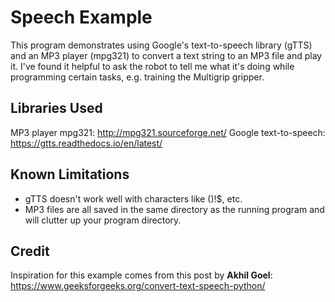 # Speech Example

This program demonstrates using Google's text-to-speech library (gTTS) and an MP3 player (mpg321) to convert a text string to an MP3 file and play it.  I've found it helpful to ask the robot to tell me what it's doing while programming certain tasks, e.g. training the Multigrip gripper.  

## Libraries Used
MP3 player mpg321: 	http://mpg321.sourceforge.net/
Google text-to-speech: 	https://gtts.readthedocs.io/en/latest/

## Known Limitations

 - gTTS doesn't work well with characters like ()!$, etc.  
- MP3 files are all saved in the same directory as the running program and will clutter up your program directory.

## Credit
Inspiration for this example comes from this post by **Akhil Goel**: https://www.geeksforgeeks.org/convert-text-speech-python/